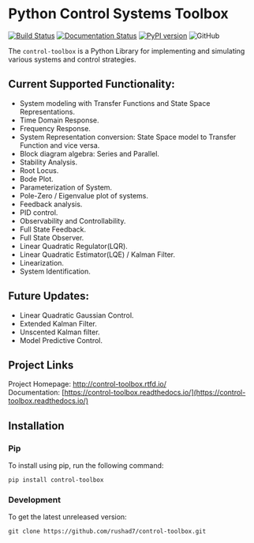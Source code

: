 # Python Control Systems Toolbox
[![Build Status](https://travis-ci.com/rushad7/control-toolbox.svg?branch=master)](https://travis-ci.com/rushad7/control-toolbox)
[![Documentation Status](https://readthedocs.org/projects/control-toolbox/badge/?version=latest)](https://control-toolbox.readthedocs.io/en/latest/?badge=latest)
[![PyPI version](https://badge.fury.io/py/control-toolbox.svg)](https://badge.fury.io/py/control-toolbox)
![GitHub](https://img.shields.io/github/license/rushad7/control-toolbox)  

The `control-toolbox` is a Python Library for implementing and simulating various systems and control strategies.

## Current Supported Functionality:

- System modeling with Transfer Functions and State Space Representations.
- Time Domain Response.
- Frequency Response.
- System Representation conversion: State Space model to Transfer Function and vice versa.
- Block diagram algebra: Series and Parallel.
- Stability Analysis.
- Root Locus.
- Bode Plot.
- Parameterization of System.
- Pole-Zero / Eigenvalue plot of systems.
- Feedback analysis.
- PID control.
- Observability and Controllability.
- Full State Feedback.
- Full State Observer.
- Linear Quadratic Regulator(LQR).
- Linear Quadratic Estimator(LQE) / Kalman Filter.
- Linearization.
- System Identification.

## Future Updates:
- Linear Quadratic Gaussian Control.
- Extended Kalman Filter.
- Unscented Kalman filter.
- Model Predictive Control.

## Project Links
Project Homepage: http://control-toolbox.rtfd.io/  
Documentation: [https://control-toolbox.readthedocs.io/](https://control-toolbox.readthedocs.io/)  

## Installation
### Pip
To install using pip, run the following command:

`pip install control-toolbox`

### Development
To get the latest unreleased version:

`git clone https://github.com/rushad7/control-toolbox.git`
